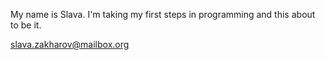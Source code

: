 My name is Slava. I'm taking my first steps in programming and this about to be it.

slava.zakharov@mailbox.org
